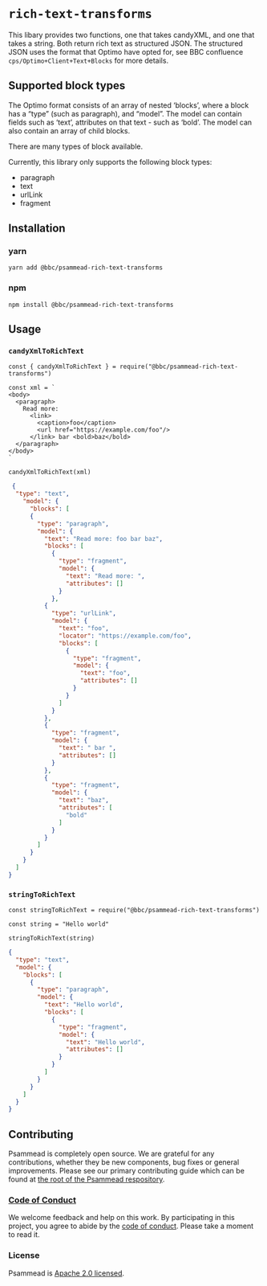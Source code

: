 # `rich-text-transforms`

This libary provides two functions, one that takes candyXML, and one that takes
a string. Both return rich text as structured JSON. The structured JSON uses the
format that Optimo have opted for, see BBC confluence `cps/Optimo+Client+Text+Blocks` for more details.

## Supported block types

The Optimo format consists of an array of nested ‘blocks’, where a block has a
“type” (such as paragraph), and “model”. The model can contain fields such as
‘text’, attributes on that text - such as ‘bold’. The model can also contain an
array of child blocks.

There are many types of block available.

Currently, this library only supports the following block types:
- paragraph
- text
- urlLink
- fragment

## Installation

### yarn
`yarn add @bbc/psammead-rich-text-transforms`

### npm
`npm install @bbc/psammead-rich-text-transforms`

## Usage

### `candyXmlToRichText`
```
const { candyXmlToRichText } = require("@bbc/psammead-rich-text-transforms")

const xml = `
<body>
  <paragraph>
    Read more:
      <link>
        <caption>foo</caption>
        <url href="https://example.com/foo"/>
      </link> bar <bold>baz</bold>
  </paragraph>
</body>
`

candyXmlToRichText(xml)
```

```json
 {
  "type": "text",
    "model": {
      "blocks": [
      {
        "type": "paragraph",
        "model": {
          "text": "Read more: foo bar baz",
          "blocks": [
            {
              "type": "fragment",
              "model": {
                "text": "Read more: ",
                "attributes": []
              }
            },
          {
            "type": "urlLink",
            "model": {
              "text": "foo",
              "locator": "https://example.com/foo",
              "blocks": [
                {
                  "type": "fragment",
                  "model": {
                    "text": "foo",
                    "attributes": []
                  }
                }
              ]
            }
          },
          {
            "type": "fragment",
            "model": {
              "text": " bar ",
              "attributes": []
            }
          },
          {
            "type": "fragment",
            "model": {
              "text": "baz",
              "attributes": [
                "bold"
              ]
            }
          }
        ]
      }
    }
  ]
}
```

### `stringToRichText`
```
const stringToRichText = require("@bbc/psammead-rich-text-transforms")

const string = "Hello world"

stringToRichText(string)
```

```json
{
  "type": "text",
  "model": {
    "blocks": [
      {
        "type": "paragraph",
        "model": {
          "text": "Hello world",
          "blocks": [
            {
              "type": "fragment",
              "model": {
                "text": "Hello world",
                "attributes": []
              }
            }
          ]
        }
      }
    ]
  }
}
```

## Contributing

Psammead is completely open source. We are grateful for any contributions, whether they be new components, bug fixes or general improvements. Please see our primary contributing guide which can be found at [the root of the Psammead respository](https://github.com/bbc/psammead/blob/latest/CONTRIBUTING.md).

### [Code of Conduct](https://github.com/bbc/psammead/blob/latest/CODE_OF_CONDUCT.md)

We welcome feedback and help on this work. By participating in this project, you agree to abide by the [code of conduct](https://github.com/bbc/psammead/blob/latest/CODE_OF_CONDUCT.md). Please take a moment to read it.

### License

Psammead is [Apache 2.0 licensed](https://github.com/bbc/psammead/blob/latest/LICENSE).
